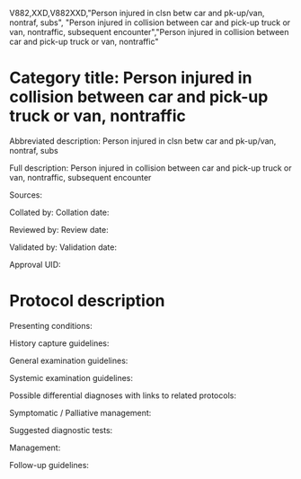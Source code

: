 V882,XXD,V882XXD,"Person injured in clsn betw car and pk-up/van, nontraf, subs", "Person injured in collision between car and pick-up truck or van, nontraffic, subsequent encounter","Person injured in collision between car and pick-up truck or van, nontraffic"
# Category title: Person injured in collision between car and pick-up truck or van, nontraffic

Abbreviated description: Person injured in clsn betw car and pk-up/van, nontraf, subs

Full description: Person injured in collision between car and pick-up truck or van, nontraffic, subsequent encounter

Sources:

Collated by:
Collation date:

Reviewed by:
Review date:

Validated by:
Validation date:

Approval UID:

# Protocol description

Presenting conditions:

History capture guidelines:

General examination guidelines:

Systemic examination guidelines:

Possible differential diagnoses with links to related protocols:

Symptomatic / Palliative management:

Suggested diagnostic tests:

Management:

Follow-up guidelines:
